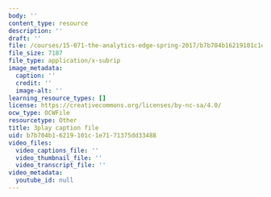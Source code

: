 ```yaml
---
body: ''
content_type: resource
description: ''
draft: ''
file: /courses/15-071-the-analytics-edge-spring-2017/b7b704b16219101c1e7171375dd33488_iR1nRg-jm1o.srt
file_size: 7187
file_type: application/x-subrip
image_metadata:
  caption: ''
  credit: ''
  image-alt: ''
learning_resource_types: []
license: https://creativecommons.org/licenses/by-nc-sa/4.0/
ocw_type: OCWFile
resourcetype: Other
title: 3play caption file
uid: b7b704b1-6219-101c-1e71-71375dd33488
video_files:
  video_captions_file: ''
  video_thumbnail_file: ''
  video_transcript_file: ''
video_metadata:
  youtube_id: null
---
```

